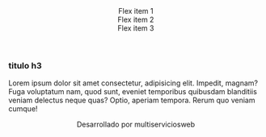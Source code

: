 <!DOCTYPE html>
<html lang="en">
<head>
    <meta charset="UTF-8">
    <meta http-equiv="X-UA-Compatible" content="IE=edge">
    <meta name="viewport" content="width=device-width, initial-scale=1.0">
    <title>Eliazar de la paz</title>
    <link href="https://cdn.jsdelivr.net/npm/bootstrap@5.0.2/dist/css/bootstrap.min.css" rel="stylesheet"
          integrity="sha384-EVSTQN3/azprG1Anm3QDgpJLIm9Nao0Yz1ztcQTwFspd3yD65VohhpuuCOmLASjC" crossorigin="anonymous">
    <script src="https://cdn.jsdelivr.net/npm/bootstrap@5.0.2/dist/js/bootstrap.bundle.min.js"
            integrity="sha384-MrcW6ZMFYlzcLA8Nl+NtUVF0sA7MsXsP1UyJoMp4YLEuNSfAP+JcXn/tWtIaxVXM"
            crossorigin="anonymous"></script>
</head>
<body>
<header>
<div class="d-flex flex-row-reverse bd-highlight">
  <div class="p-2 bd-highlight">Flex item 1</div>
  <div class="p-2 bd-highlight">Flex item 2</div>
  <div class="p-2 bd-highlight">Flex item 3</div>
</div>
</header>
<section>
    <article>
        <h3>titulo h3</h3>
        <p>
            Lorem ipsum dolor sit amet consectetur, adipisicing elit. Impedit, magnam? Fuga voluptatum nam, quod sunt,
            eveniet temporibus quibusdam blanditiis veniam delectus neque quas? Optio, aperiam tempora. Rerum quo veniam
            cumque!
        </p>
    </article>
</section>
<footer>
    <center>
        <p>
            Desarrollado por multiserviciosweb
        </p>
    </center>
</footer>
</body>
</html>